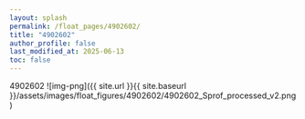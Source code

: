 ```yaml
---
layout: splash
permalink: /float_pages/4902602/
title: "4902602"
author_profile: false
last_modified_at: 2025-06-13
toc: false
---
```

 
4902602
![img-png]({{ site.url }}{{ site.baseurl }}/assets/images/float_figures/4902602/4902602_Sprof_processed_v2.png)